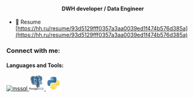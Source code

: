 <h4 align="center">DWH developer / Data Engineer</h4>

- 📄 Resume [https://hh.ru/resume/93d5129fff0357a3aa0039ed1f474b576d385a](https://hh.ru/resume/93d5129fff0357a3aa0039ed1f474b576d385a)

<h3 align="left">Connect with me:</h3>
<p align="left">
</p>

<h4 align="left">Languages and Tools:</h4>
<p align="left"> <a href="https://www.microsoft.com/en-us/sql-server" target="_blank" rel="noreferrer"> <img src="https://www.svgrepo.com/show/303229/microsoft-sql-server-logo.svg" alt="mssql" width="40" height="40"/> </a> <a href="https://www.postgresql.org" target="_blank" rel="noreferrer"> <img src="https://raw.githubusercontent.com/devicons/devicon/master/icons/postgresql/postgresql-original-wordmark.svg" alt="postgresql" width="40" height="40"/> </a> <a href="https://www.python.org" target="_blank" rel="noreferrer"> <img src="https://raw.githubusercontent.com/devicons/devicon/master/icons/python/python-original.svg" alt="python" width="40" height="40"/> </a> </p>
